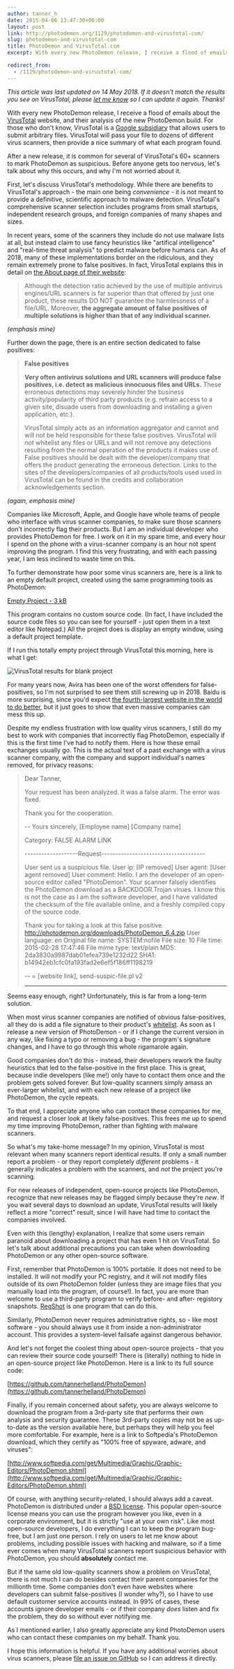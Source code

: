 ```yaml
---
author: tanner_h
date: 2015-04-06 13:47:30+00:00
layout: post
link: http://photodemon.org/1129/photodemon-and-virustotal-com/
slug: photodemon-and-virustotal-com
title: PhotoDemon and VirusTotal.com
excerpt: With every new PhotoDemon release, I receive a flood of emails about the VirusTotal website, and their analysis of the new PhotoDemon build.  After a new release, it is common for several of the site's 60+ scanners to mark PhotoDemon as suspicious.  Before anyone gets too nervous, let's talk about why this occurs, and why I'm not worried about it.

redirect_from:
  - /1129/photodemon-and-virustotal-com/
---
```


*This article was last updated on 14 May 2018.  If it doesn't match the results you see on VirusTotal, please [let me know](https://github.com/tannerhelland/PhotoDemon/issues) so I can update it again.  Thanks!*

With every new PhotoDemon release, I receive a flood of emails about the [VirusTotal](https://www.virustotal.com/) website, and their analysis of the new PhotoDemon build.  For those who don't know, VirusTotal is a [Google subsidiary](https://en.wikipedia.org/wiki/VirusTotal) that allows users to submit arbitrary files.  VirusTotal will pass your file to dozens of different virus scanners, then provide a nice summary of what each program found.

After a new release, it is common for several of VirusTotal's 60+ scanners to mark PhotoDemon as suspicious.  Before anyone gets too nervous, let's talk about why this occurs, and why I'm not worried about it.

First, let's discuss VirusTotal's methodology.  While there are benefits to VirusTotal's approach - the main one being *convenience* - it is not meant to provide a definitive, scientific approach to malware detection.  VirusTotal's comprehensive scanner selection includes programs from small startups, independent research groups, and foreign companies of many shapes and sizes.  

In recent years, some of the scanners they include do not use malware lists at all, but instead claim to use fancy heuristics like "artifical intelligence" and "real-time threat analysis" to predict malware before humans can.  As of 2018, many of these implementations border on the ridiculous, and they remain extremely prone to false positives.  In fact, VirusTotal explains this in detail on [the About page of their website](https://www.virustotal.com/en/about/):

> Although the detection ratio achieved by the use of multiple antivirus engines/URL scanners is far superior than that offered by just one product, these results DO NOT guarantee the harmlessness of a file/URL. Moreover, **the aggregate amount of false positives of multiple solutions is higher than that of any individual scanner.**

*(emphasis mine)*

Further down the page, there is an entire section dedicated to false positives:

> **False positives**
> 
> **Very often antivirus solutions and URL scanners will produce false positives, i.e. detect as malicious innocuous files and URLs.** These erroneous detections may severely hinder the business activity/popularity of third party products (e.g. refrain access to a given site, disuade users from downloading and installing a given application, etc.).
>
> VirusTotal simply acts as an information aggregator and cannot and will not be held responsible for these false positives. VirusTotal will not whitelist any files or URLs and will not remove any detections resulting from the normal operation of the products it makes use of. False positives should be dealt with the developer/company that offers the product generating the erroneous detection. Links to the sites of the developers/companies of all products/tools used used in VirusTotal can be found in the credits and collaboration acknowledgements section.

*(again, emphasis mine)*

Companies like Microsoft, Apple, and Google have whole teams of people who interface with virus scanner companies, to make sure those scanners don't incorrectly flag their products.  But I am an individual developer who provides PhotoDemon for free.  I work on it in my spare time, and every hour I spend on the phone with a virus-scanner company is an hour not spent improving the program.  I find this very frustrating, and with each passing year, I am less inclined to waste time on this.

To further demonstrate how poor some virus scanners are, here is a link to an empty default project, created using the same programming tools as PhotoDemon:

[Empty Project - 3 kB](media/blank_project.zip)

This program contains no custom source code.  (In fact, I have included the source code files so you can see for yourself - just open them in a text editor like Notepad.)  All the project does is display an empty window, using a default project template.

If I run this totally empty project through VirusTotal this morning, here is what I get:

![VirusTotal results for blank project](media/images/virustotal_blank_project.png) 

For many years now, Avira has been one of the worst offenders for false-positives, so I'm not surprised to see them still screwing up in 2018.  Baidu is more surprising, since you'd expect [the fourth-largest website in the world to do better](https://en.wikipedia.org/wiki/Baidu), but it just goes to show that even massive companies can mess this up.

Despite my endless frustration with low quality virus scanners, I still do my best to work with companies that incorrectly flag PhotoDemon, especially if this is the first time I've had to notify them.  Here is how these email exchanges usually go.  This is the actual text of a past exchange with a virus scanner company, with the company and support individual's names removed, for privacy reasons:

> Dear Tanner,
> 
> Your request has been analyzed. It was a false alarm. The error was fixed.
> 
> Thank you for the cooperation.
> 
> --
> Yours sincerely,
> [Employee name]
> [Company name]
> 
> Category: FALSE ALARM LINK
>
> -------------------Request-------------------------------------
> 
> User sent us a suspicious file.
> User ip: [IP removed]
> User agent: [User agent removed]
> User comment: Hello. I am the developer of an open-source
> editor called "PhotoDemon". Your scanner falsely identifies the PhotoDemon
> download as a BACKDOOR.Trojan virues. I know this is not the case as I
> am the software developer, and I have validated the checksum of the file
> available online, and a freshly compiled copy of the source code.
> 
> Thank you for taking a look at this false positive.
> http://photodemon.org/downloads/PhotoDemon_6.4.zip
> User language: en
> Original file name: SYSTEM:nofile
> File size: 10
> File time: 2015-02-28 17:47:46
> File mime type: text/plain
> MD5: 2da3830a9987dab01efea739e1232d22
> SHA1: b14942eb1cfc0fa193fad2e6ef5f186ff1198219
> 
> --
> = [website link], send-suspic-file.pl v2
> 
> ---------------------------------------------------------------

Seems easy enough, right?  Unfortunately, this is far from a long-term solution.  

When most virus scanner companies are notified of obvious false-positives, all they do is add a file signature to their product's [whitelist](https://en.wikipedia.org/wiki/Whitelisting).  As soon as I release a new version of PhotoDemon - or if I change the current version in any way, like fixing a typo or removing a bug - the program's signature changes, and I have to go through this whole rigamarole again.  

Good companies don't do this - instead, their developers rework the faulty heuristics that led to the false-positive in the first place.  This is great, because indie developers (like me!) only have to contact them once and the problem gets solved forever.  But low-quality scanners simply amass an ever-larger whitelist, and with each new release of a project like PhotoDemon, the cycle repeats.

To that end, I appreciate anyone who can contact these companies for me, and request a closer look at likely false-positives.  This frees me up to spend my time improving PhotoDemon, rather than fighting with malware scanners.

So what's my take-home message?  In my opinion, VirusTotal is most relevant when many scanners report identical results.  If only a small number report a problem - or they report completely *different* problems - it generally indicates a problem with the scanners, and *not* the project you're scanning.  

For new releases of independent, open-source projects like PhotoDemon, recognize that new releases may be flagged simply because they're *new*.  If you wait several days to download an update, VirusTotal results will likely reflect a more "correct" result, since I will have had time to contact the companies involved.

Even with this (lengthy) explanation, I realize that some users remain paranoid about downloading a project that has even 1 hit on VirusTotal.  So let's talk about additional precautions you can take when downloading PhotoDemon or any other open-source software.

First, remember that PhotoDemon is 100% portable.  It does not need to be installed.  It will not modify your PC registry, and it will not modify files outside of its own PhotoDemon folder (unless they are image files that you manually load into the program, of course!).  In fact, you are more than welcome to use a third-party program to verify before- and after- registory snapshots.  [RegShot](http://www.portablefreeware.com/index.php?id=297) is one program that can do this.

Similarly, PhotoDemon never requires administrative rights, so - like most software - you should always use it from inside a non-administrator account.  This provides a system-level failsafe against dangerous behavior.

And let's not forget the coolest thing about open-source projects - that you can review their source code yourself!  There is (literally) nothing to hide in an open-source project like PhotoDemon.  Here is a link to its full source code:

[https://github.com/tannerhelland/PhotoDemon](https://github.com/tannerhelland/PhotoDemon)

Finally, if you remain concerned about safety, you are always welcome to download the program from a 3rd-party site that performs their own analysis and security guarantee.  These 3rd-party copies may not be as up-to-date as the version available here, but perhaps they will help you feel more comfortable.  For example, here is a link to Softpedia's PhotoDemon download, which they certify as "100% free of spyware, adware, and viruses":

[http://www.softpedia.com/get/Multimedia/Graphic/Graphic-Editors/PhotoDemon.shtml](http://www.softpedia.com/get/Multimedia/Graphic/Graphic-Editors/PhotoDemon.shtml)

Of course, with anything security-related, I should always add a caveat.  PhotoDemon is distributed under a [BSD license](license/).  This popular open-source license means you can use the program however you like, even in a corporate environment, but it is strictly "use at your own risk".  Like most open-source developers, I do everything I can to keep the program bug-free, but I am just one person.  I rely on users to let me know about problems, including possible issues with hacking and malware, so if a time ever comes when many VirusTotal scanners report suspicious behavior with PhotoDemon, you should **absolutely** contact me.

But if the same old low-quality scanners show a problem on VirusTotal, there is not much I can do besides contact their parent companies for the millionth time.  Some companies don't even have websites where developers can submit false-positives (I wonder why?), so I have to use default customer service accounts instead.  In 99% of cases, these accounts ignore developer emails - or if their company *does* listen and fix the problem, they do so without ever notifying me.  

As I mentioned earlier, I also greatly appreciate any kind PhotoDemon users who can contact these companies on my behalf.  Thank you.

I hope this information is helpful.  If you have any additional worries about virus scanners, please [file an issue on GitHub](https://github.com/tannerhelland/PhotoDemon/issues) so I can address it directly.  

